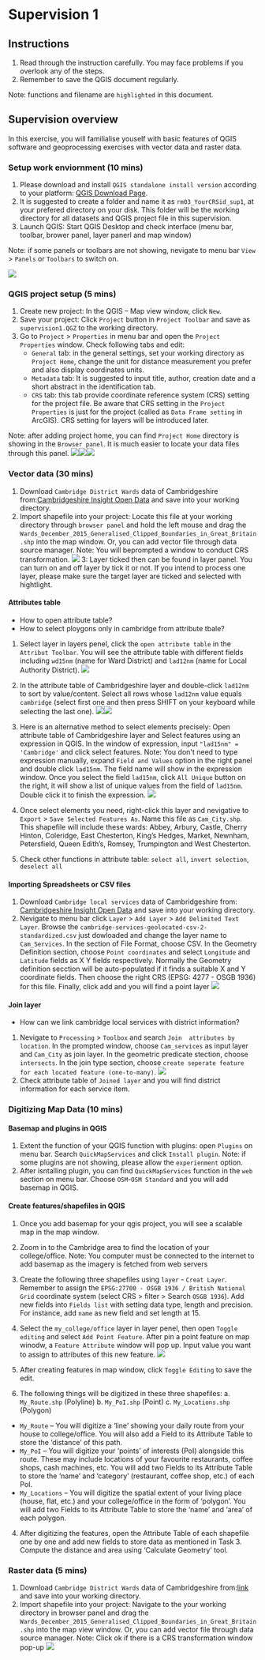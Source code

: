 # Supervision 1

## Instructions
1. Read through the instruction carefully. You may face problems if you overlook any of the steps.
2. Remember to save the QGIS document regularly. 

Note: functions and filename are `highlighted` in this document.

## Supervision overview
In this exercise, you will familialise youself with basic features of QGIS software and geoprocessing exercises with vector data and raster data.

### Setup work enviornment (10 mins)
1. Please download and install `QGIS standalone install version` according to your platform: [QGIS Download Page](https://qgis.org/en/site/forusers/download.html). 
2. It is suggested to create a folder and name it as `rm03_YourCRSid_sup1`, at your prefered directory on your disk. This folder will be the working directory for all datasets and QGIS project file in this supervision.
3. Launch QGIS: Start QGIS Desktop and check interface (menu bar, toolbar, brower panel, layer panerl and map window)

Note: if some panels or toolbars are not showing, nevigate to menu bar  `View` > `Panels` or `Toolbars` to switch on.

![](statics/QGIS_start.png)

### QGIS project setup (5 mins)
1. Create new project: In the QGIS – Map view window, click `New`.
2. Save your project: Click `Project` button in `Project Toolbar` and save as `supervision1.QGZ` to the working directory. 
3. Go to `Project` >  `Properties` in menu bar and open the `Project Properties` window. Check following tabs and edit: 
    - `General` tab: in the general settings, set your working directory as `Project Home`, change the unit for distance measurement you prefer and also display coordinates units.
    - `Metadata` tab: It is suggested to input title, author, creation date and a short abstract in the identification tab.
    - `CRS` tab: this tab provide coordinate reference system (CRS) setting for the project file. Be aware that CRS setting in the `Project Properties` is just for the project (called as `Data Frame setting` in ArcGIS). CRS setting for layers will be introduced later.

Note: after adding project home, you can find `Project Home` directory is showing in the `Browser panel`. It is much easier to locate your data files through this panel.
![](statics/QGIS_general.png)![](statics/QGIS_project.png)![](statics/QGIS_crs.png)

### Vector data (30 mins)
1. Download `Cambridge District Wards` data of Cambridgeshire from:[Cambridgeshire Insight Open Data](https://data.cambridgeshireinsight.org.uk/dataset/wardselectoral-divisions/resource/a5da0436-1142-48a9-8d82-d070fae138aa) and save into your working directory.
2. Import shapefile into your project:  Locate this file at your working directory through `browser panel` and hold the left mouse and drag the `Wards_December_2015_Generalised_Clipped_Boundaries_in_Great_Britain.shp` into the map window. Or, you can add vector file through data source manager.
Note: You will beprompted a window to conduct CRS transformation. 
![](statics/QGIS_import.png)
3: Layer ticked then can be found in layer panel. You can turn on and off layer by tick it or not. If you intend to process one layer, please make sure the target layer are ticked and selected with hightlight.

#### Attributes table
- How to open attribute table?
- How to select ploygons only in cambridge from attribute tbale?
1. Select layer in layers penel, click the `open attribute table` in the `Attribut Toolbar`. You will see the attribute table with different fields including `wd15nm` (name for Ward District) and `lad12nm` (name for Local Authority District). 
![](statics/QGIS_table.png)
2. In the attribute table of Cambridgeshire layer and double-click `lad12nm` to sort by value/content. Select all rows whose `lad12nm` value equals `cambridge` (select first one and then press SHIFT on your keyboard while selecting the last one).
![](#statics/QGIS_select1.png)![](#statics/QGIS_select2.png)
3.  Here is an alternative method to select elements precisely: Open attribute table of Cambridgeshire layer and Select features using an expression in QGIS. In the window of expression, input `"lad15nm" = 'Cambridge'` and click select features. 
Note: You don't need to type expression manually, expand `Field and Values` option in the right panel and  double click `lad15nm`. The field name will show in the expression window. Once you select the field `lad15nm`, click `All Unique` button on the right, it will show a list of unique values from the field of `lad15nm`. Double click it to finish the expression.
![](statics/QGIS_select3.png)
4. Once select elements you need, right-click this layer and nevigative to `Export` > `Save Selected Features As`. Name this file as `Cam_City.shp`. This shapefile will include these wards: Abbey, Arbury, Castle, Cherry Hinton, Coleridge, East Chesterton, King’s Hedges, Market, Newnham, Petersfield, Queen Edith’s, Romsey, Trumpington and West Chesterton. 


5. Check other functions in attribute table: `select all`, `invert selection`, `deselect all`

#### Importing Spreadsheets or CSV files
1. Download `Cambridge local services` data of Cambridgeshire from: [Cambridgeshire Insight Open Data](https://data.cambridgeshireinsight.org.uk/dataset/cambridge-local-services/resource/af2c41d1-c8a0-46cf-ab77-ca407732e060) and save into your working directory.
2. Nevigate to menu bar click `Layer` > `Add Layer` > `Add Delimited Text Layer`. Browse the `cambridge-services-geolocated-csv-2-standardized.csv` just dowloaded and change the layer name to `Cam_Services`. In the section of File Format, choose CSV. In the Geometry Definition section, choose `Point coordinates` and select `Longitude` and `Latitude` fields as X Y fields respectively. Normally the Geometry definition secction will be auto-populated if it finds a suitable X and Y coordinate fields. Then choose the right CRS (EPSG: 4277 - OSGB 1936) for this file. Finally, click add and you will find a point layer 
![](statics/QGIS_csv.png)


#### Join layer
- How can we link cambridge local services with district information?
1. Nevigate to `Processing` > `Toolbox` and search `Join  attributes by location`. In the prompted window, choose `Cam_services` as input layer and `Cam_City` as join layer. In the geometric predicate stection, choose `intersects`. In the join type section, choose `create seperate feature for each located feature (one-to-many)`.
![](statics/QGIS_join.png)
2. Check attribute table of `Joined layer` and you will find district information for each service item.

### Digitizing Map Data (10 mins)
#### Basemap and plugins in QGIS
1. Extent the function of your QGIS function with plugins: open `Plugins` on menu bar. Search `QuickMapServices` and click `Install plugin`. 
Note: if some plugins are not showing, please allow the `experienment` option.
2. After isntalling plugin, you can find `QuickMapServices` function in the `web` section on menu bar. Choose `OSM`-`OSM Standard` and you will add basemap in QGIS.

#### Create features/shapefiles in QGIS

1.  Once you add basemap for your qgis project, you will see a scalable map in the map window.
2.  Zoom in to the Cambridge area to find the location of your college/office.
Note: You computer must be connected to the internet to add basemap as the imagery is fetched from web servers

2.  Create the following three shapefiles using `layer` - `Creat Layer`. Remember to assign the `EPSG:27700 - OSGB 1936 / British National Grid` coordinate system (select CRS > filter > Search `OSGB 1936`). Add new fields into `Fields list` with setting data type, length and precision. For instance, add `name` as new field and set length at 15.

3. Select the `my_college/office` layer in layer penel, then open `Toggle editing` and select `Add Point Feature`. After pin a point feature on map winodw, a `Feature Attribute` window will pop up. Input value you want to assign to attributes of this new feature. 
![](statics/QGIS_feature.png)
4. After creating features in map window, click `Toggle Editing` to save the edit.


3.  The following things will be digitized in these three shapefiles:
a.  `My_Route.shp` (Polyline)
b.  `My_PoI.shp` (Point)
c.  `My_Locations.shp` (Polygon)
- `My_Route` – You will digitize a ‘line’ showing your daily route from your house to college/office. You will also add a Field to its Attribute Table to store the ‘distance’ of this path.
- `My_PoI` – You will digitize your ‘points’ of interests (PoI) alongside this route. These may include locations of your favourite restaurants, coffee shops, cash machines, etc. You will add two Fields to its Attribute Table to store the ‘name’ and ‘category’ (restaurant, coffee shop, etc.) of each PoI.
- `My_Locations` – You will digitize the spatial extent of your living place (house, flat, etc.) and your college/office in the form of ‘polygon’. You will add two Fields to its Attribute Table to store the ‘name’ and ‘area’ of each polygon.

4.  After digitizing the features, open the Attribute Table of each shapefile one by one and add new fields to store data as mentioned in Task 3. Compute the distance and area using ‘Calculate Geometry’ tool.

### Raster data (5 mins)
1. Download `Cambridge District Wards` data of Cambridgeshire from:[link](https://data.cambridgeshireinsight.org.uk/dataset/wardselectoral-divisions/resource/a5da0436-1142-48a9-8d82-d070fae138aa) and save into your working directory.
2. Import shapefile into your project:  Navigate to the your working directory in browser panel and drag the `Wards_December_2015_Generalised_Clipped_Boundaries_in_Great_Britain.shp` into the map view window. Or, you can add vector file through data source manager.
Note: Click ok if there is a CRS transformation window pop-up
![](statics/QGIS_import.png)

